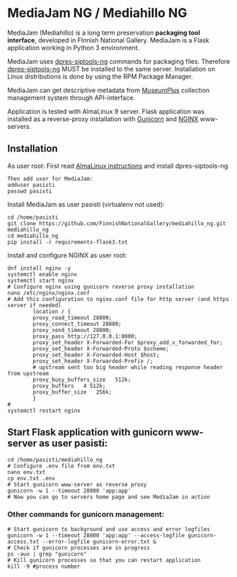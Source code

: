 # MediaJam NG / Mediahillo NG

MediaJam (Mediahillo) is a long term preservation **packaging tool interface**, developed in FInnish National Gallery.
MediaJam is a Flask application working in Python 3 environment.

MediaJam uses [dpres-siptools-ng](https://github.com/Digital-Preservation-Finland/dpres-siptools-ng) commands for packaging files. Therefore [dpres-siptools-ng](https://github.com/Digital-Preservation-Finland/dpres-siptools-ng) MUST be installed to the same server. Installation on Linux distributions is done by using the RPM Package Manager. 

MediaJam can get descriptive metadata from [MuseumPlus](https://www.zetcom.com/en/kookos-collection-management-services-to-be-transferred-to-zetcom-nordics/) collection management system through API-interface.

Application is tested with AlmaLinux 9 server. Flask application was installed as a reverse-proxy installation with [Gunicorn](https://gunicorn.org/) and [NGINX](https://www.nginx.com/) www-servers.

## Installation
As user root:
First read [AlmaLinux instructions](README_AlmaLinux.md) and install dpres-siptools-ng
``````
Then add user for MediaJam:
adduser pasisti
passwd pasisti
``````
Install MediaJam as user pasisti (virtualenv not used):
``````
cd /home/pasisti
git clone https://github.com/FinnishNationalGallery/mediahillo_ng.git mediahillo_ng
cd mediahillo_ng
pip install -r requirements-flask3.txt
``````
Install and configure NGINX as user root:
``````
dnf install nginx -y
systemctl enable nginx
systemctl start nginx
# Configure nginx using gunicorn reverse proxy installation
nano /etc/nginx/nginx.conf
# Add this configuration to nginx.conf file for http server (and https server if needed)
        location / {
        proxy_read_timeout 28800;
        proxy_connect_timeout 28800;        
        proxy_send_timeout 28800;
        proxy_pass http://127.0.0.1:8000;
        proxy_set_header X-Forwarded-For $proxy_add_x_forwarded_for;
        proxy_set_header X-Forwarded-Proto $scheme;
        proxy_set_header X-Forwarded-Host $host;
        proxy_set_header X-Forwarded-Prefix /;
        # upstream sent too big header while reading response header from upstream
        proxy_busy_buffers_size   512k;
        proxy_buffers   4 512k;
        proxy_buffer_size   256k;
        }
# 
systemctl restart nginx
``````
## Start Flask application with gunicorn www-server as user pasisti:
``````
cd /home/pasisti/mediahillo_ng
# Configure .env file from env.txt 
nano env.txt
cp env.txt .env
# Start gunicorn www-server as reverse proxy
gunicorn -w 1 --timeout 28800 'app:app'
# Now you can go to servers home page and see MediaJam in action
``````
### Other commands for gunicorn management:
``````
# Start gunicorn to background and use access and error logfiles
gunicorn -w 1 --timeout 28800 'app:app' --access-logfile gunicorn-access.txt --error-logfile gunicorn-error.txt &
# Check if gunicorn processes are in progress
ps -aux | grep "gunicorn"
# Kill gunicorn processes so that you can restart application
kill -9 #process number
``````